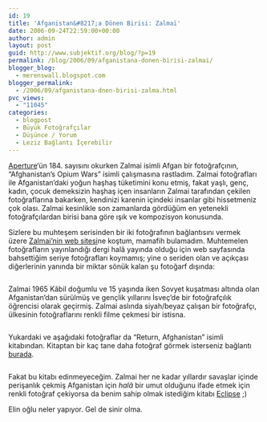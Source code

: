 ```yaml
---
id: 19
title: 'Afganistan&#8217;a Dönen Birisi: Zalmaï'
date: 2006-09-24T22:59:00+00:00
author: admin
layout: post
guid: http://www.subjektif.org/blog/?p=19
permalink: /blog/2006/09/afganistana-donen-birisi-zalmai/
blogger_blog:
  - merenswall.blogspot.com
blogger_permalink:
  - /2006/09/afganistana-dnen-birisi-zalma.html
pvc_views:
  - "11045"
categories:
  - blogpost
  - Büyük Fotoğrafçılar
  - Düşünce / Yorum
  - Leziz Bağlantı İçerebilir
---
```

[Aperture](http://www.aperture.org/store/magazines.aspx)&#8216;ün 184. sayısını okurken Zalmai isimli Afgan bir fotoğrafçının, &#8220;Afghanistan&#8217;s Opium Wars&#8221; isimli çalışmasına rastladım. Zalmai fotoğrafları ile Afganistan&#8217;daki yoğun haşhaş tüketimini konu etmiş, fakat yaşlı, genç, kadın, çocuk demeksizin haşhaş içen insanların Zalmai tarafından çekilen fotoğraflarına bakarken, kendinizi karenin içindeki insanlar gibi hissetmeniz çok olası. Zalmai kesinlikle son zamanlarda gördüğüm en yetenekli fotoğrafçılardan birisi bana göre ışık ve kompozisyon konusunda.

Sizlere bu muhteşem serisinden bir iki fotoğrafının bağlantısını vermek üzere [Zalmai&#8217;nin web sitesi](http://www.zalmai.com/index.html)ne koştum, mamafih bulamadım. Muhtemelen fotoğrafların yayınlandığı dergi halâ yayında olduğu için web sayfasında bahsettiğim seriye fotoğrafları koymamış; yine o seriden olan ve açıkçası diğerlerinin yanında bir miktar sönük kalan şu fotoğarf dışında:

<img style="display:block; margin:0px auto 5px; text-align:center;" src="{{ site.baseurl }}/images/afganistana-donen-birisi-zalmai-zalmai-aow-726825.jpg" border="0" alt="" />

Zalmai 1965 Kâbil doğumlu ve 15 yaşında iken Sovyet kuşatması altında olan Afganistan&#8217;dan sürülmüş ve gençlik yıllarını İsveç&#8217;de bir fotoğrafçılık öğrencisi olarak geçirmiş. Zalmai aslında siyah/beyaz çalışan bir fotoğrafçı, ülkesinin fotoğraflarını renkli filme çekmesi bir istisna.

<img style="display:block; margin:0px auto 5px; text-align:center;" src="{{ site.baseurl }}/images/afganistana-donen-birisi-zalmai-zalmai-53-749985.jpg" border="0" alt="" />
  
Yukardaki ve aşağıdaki fotoğraflar da &#8220;Return, Afghanistan&#8221; isimli kitabından. Kitaptan bir kaç tane daha fotoğraf görmek isterseniz bağlantı [burada](http://www.zalmai.com/gallery%20photos/Return%20Afghanistan/index.html).

<img style="display:block; margin:0px auto 10px; text-align:center;" src="{{ site.baseurl }}/images/afganistana-donen-birisi-zalmai-zalmai-25-722333.jpg" border="0" alt="" />

Fakat bu kitabı edinmeyeceğim. Zalmai her ne kadar yıllardır savaşlar içinde perişanlık çekmiş Afganistan için _halâ_ bir umut olduğunu ifade etmek için renkli fotoğraf çekiyorsa da benim sahip olmak istediğim kitabı [Eclipse](http://www.zalmai.com/book%20preview%20Eclipse.html) ;)

Elin oğlu neler yapıyor. Gel de sinir olma.
